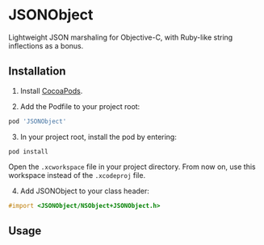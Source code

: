 JSONObject
==========

Lightweight JSON marshaling for Objective-C, with Ruby-like string inflections as a bonus.

## Installation

1. Install [CocoaPods](http://docs.cocoapods.org/guides/installing_cocoapods.html).

2. Add the Podfile to your project root:

```ruby
pod 'JSONObject'
```

3. In your project root, install the pod by entering:

```
pod install
```

Open the ```.xcworkspace``` file in your project directory. From now on, use this workspace instead of the ```.xcodeproj``` file.

4. Add JSONObject to your class header:

```objective-c
#import <JSONObject/NSObject+JSONObject.h>
```

## Usage

